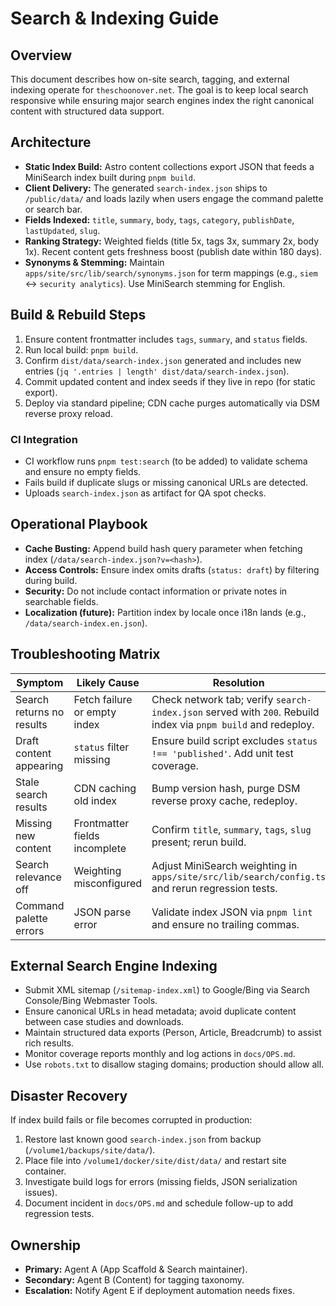 # Search & Indexing Guide

## Overview
This document describes how on-site search, tagging, and external indexing operate for `theschoonover.net`. The goal is to keep local search responsive while ensuring major search engines index the right canonical content with structured data support.

## Architecture
- **Static Index Build:** Astro content collections export JSON that feeds a MiniSearch index built during `pnpm build`.
- **Client Delivery:** The generated `search-index.json` ships to `/public/data/` and loads lazily when users engage the command palette or search bar.
- **Fields Indexed:** `title`, `summary`, `body`, `tags`, `category`, `publishDate`, `lastUpdated`, `slug`.
- **Ranking Strategy:** Weighted fields (title 5x, tags 3x, summary 2x, body 1x). Recent content gets freshness boost (publish date within 180 days).
- **Synonyms & Stemming:** Maintain `apps/site/src/lib/search/synonyms.json` for term mappings (e.g., `siem` ↔ `security analytics`). Use MiniSearch stemming for English.

## Build & Rebuild Steps
1. Ensure content frontmatter includes `tags`, `summary`, and `status` fields.
2. Run local build: `pnpm build`.
3. Confirm `dist/data/search-index.json` generated and includes new entries (`jq '.entries | length' dist/data/search-index.json`).
4. Commit updated content and index seeds if they live in repo (for static export).
5. Deploy via standard pipeline; CDN cache purges automatically via DSM reverse proxy reload.

### CI Integration
- CI workflow runs `pnpm test:search` (to be added) to validate schema and ensure no empty fields.
- Fails build if duplicate slugs or missing canonical URLs are detected.
- Uploads `search-index.json` as artifact for QA spot checks.

## Operational Playbook
- **Cache Busting:** Append build hash query parameter when fetching index (`/data/search-index.json?v=<hash>`).
- **Access Controls:** Ensure index omits drafts (`status: draft`) by filtering during build.
- **Security:** Do not include contact information or private notes in searchable fields.
- **Localization (future):** Partition index by locale once i18n lands (e.g., `/data/search-index.en.json`).

## Troubleshooting Matrix
| Symptom | Likely Cause | Resolution |
|---------|--------------|------------|
| Search returns no results | Fetch failure or empty index | Check network tab; verify `search-index.json` served with `200`. Rebuild index via `pnpm build` and redeploy. |
| Draft content appearing | `status` filter missing | Ensure build script excludes `status !== 'published'`. Add unit test coverage. |
| Stale search results | CDN caching old index | Bump version hash, purge DSM reverse proxy cache, redeploy. |
| Missing new content | Frontmatter fields incomplete | Confirm `title`, `summary`, `tags`, `slug` present; rerun build. |
| Search relevance off | Weighting misconfigured | Adjust MiniSearch weighting in `apps/site/src/lib/search/config.ts` and rerun regression tests. |
| Command palette errors | JSON parse error | Validate index JSON via `pnpm lint` and ensure no trailing commas. |

## External Search Engine Indexing
- Submit XML sitemap (`/sitemap-index.xml`) to Google/Bing via Search Console/Bing Webmaster Tools.
- Ensure canonical URLs in head metadata; avoid duplicate content between case studies and downloads.
- Maintain structured data exports (Person, Article, Breadcrumb) to assist rich results.
- Monitor coverage reports monthly and log actions in `docs/OPS.md`.
- Use `robots.txt` to disallow staging domains; production should allow all.

## Disaster Recovery
If index build fails or file becomes corrupted in production:
1. Restore last known good `search-index.json` from backup (`/volume1/backups/site/data/`).
2. Place file into `/volume1/docker/site/dist/data/` and restart site container.
3. Investigate build logs for errors (missing fields, JSON serialization issues).
4. Document incident in `docs/OPS.md` and schedule follow-up to add regression tests.

## Ownership
- **Primary:** Agent A (App Scaffold & Search maintainer).
- **Secondary:** Agent B (Content) for tagging taxonomy.
- **Escalation:** Notify Agent E if deployment automation needs fixes.
